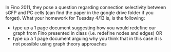 In Fino 2011, they pose a question regarding connection selectivity between sGFP and PC cells (can find the paper in the google drive folder if you forget).
What your homework for Tuesday 4/13 is, is the following:
- type up a 1 page document suggesting how you would redefine our graph from Fino presented in class (i.e. redefine nodes and edges) OR
- type up a 1 page document arguing why you think that in this case it is not possible using graph theory approaches
